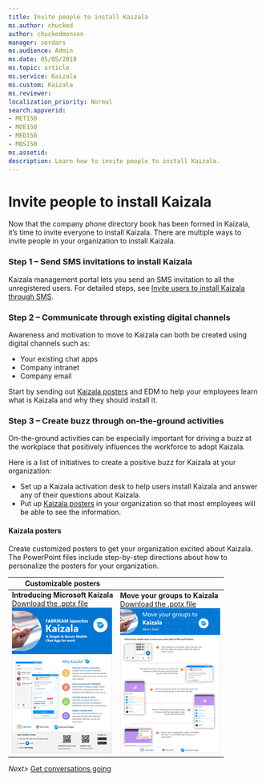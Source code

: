 ```yaml
---
title: Invite people to install Kaizala
ms.author: chucked
author: chuckedmonson
manager: serdars
ms.audience: Admin
ms.date: 05/05/2019
ms.topic: article
ms.service: Kaizala
ms.custom: Kaizala
ms.reviewer: 
localization_priority: Normal
search.appverid:
- MET150
- MOE150
- MED150
- MBS150
ms.assetid: 
description: Learn how to invite people to install Kaizala.
---
```


# Invite people to install Kaizala

Now that the company phone directory book has been formed in Kaizala, it’s time to invite everyone to install Kaizala. There are multiple ways to invite people in your organization to install Kaizala. 

### Step 1 – Send SMS invitations to install Kaizala

Kaizala management portal lets you send an SMS invitation to all the unregistered users. For detailed steps, see [Invite users to install Kaizala through SMS](invite-users-to-install-and-register.md).

### Step 2 – Communicate through existing digital channels

Awareness and motivation to move to Kaizala can both be created using digital channels such as:
- Your existing chat apps
- Company intranet
- Company email 

Start by sending out [Kaizala posters](https://review.docs.microsoft.com/en-us/Office365/Kaizala/invite-people?branch=getstarted-working#kaizala-posters) and EDM to help your employees learn what is Kaizala and why they should install it. 

### Step 3 – Create buzz through on-the-ground activities

On-the-ground activities can be especially important for driving a buzz at the workplace that positively influences the workforce to adopt Kaizala.

Here is a list of initiatives to create a positive buzz for Kaizala at your organization:

- Set up a Kaizala activation desk to help users install Kaizala and answer any of their questions about Kaizala.
- Put up [Kaizala posters](https://review.docs.microsoft.com/en-us/Office365/Kaizala/invite-people?branch=getstarted-working#kaizala-posters) in your organization so that most employees will be able to see the information.

#### Kaizala posters

Create customized posters to get your organization excited about Kaizala. The PowerPoint files include step-by-step directions about how to personalize the posters for your organization.

|Customizable posters  |        |
|---------|---------|
|**Introducing Microsoft Kaizala** <br>[Download the .pptx file](https://github.com/MicrosoftDocs/OfficeDocs-O365ITPro/raw/public/Office365-Kaizala/downloads/poster-introducing-kaizala.pptx?raw=true)<br>![Screenshot of the Introducing Microsoft Kaizala poster.](media/poster-introducing-kaizala-thumbnail.png)    |**Move your groups to Kaizala** <br>[Download the .pptx file](https://github.com/MicrosoftDocs/OfficeDocs-O365ITPro/raw/public/Office365-Kaizala/downloads/poster-move-groups-to-kaizala.pptx?raw=true)<br>![Screenshot of the Introducing Microsoft Kaizala poster.](media/poster-move-groups-to-kaizala-thumbnail.png)         |


*Next>* [Get conversations going](get-conversations-going.md)
